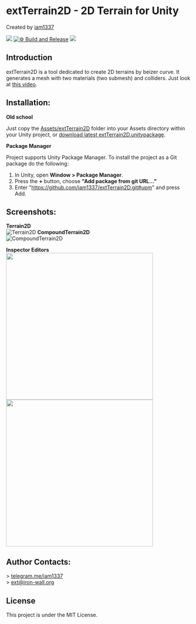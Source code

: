 # extTerrain2D - 2D Terrain for Unity
Created by [iam1337](https://github.com/iam1337)

![](https://img.shields.io/badge/unity-2021.1%20or%20later-green.svg)
[![⚙ Build and Release](https://github.com/Iam1337/extTerrain2D/actions/workflows/ci.yml/badge.svg)](https://github.com/Iam1337/extTerrain2D/actions/workflows/ci.yml)
[![](https://img.shields.io/github/license/iam1337/extTerrain2D.svg)](https://github.com/Iam1337/extTerrain2D/blob/master/LICENSE)

## Introduction
extTerrain2D is a tool dedicated to create 2D terrains by beizer curve. It generates a mesh with two materials (two submesh) and colliders. Just look at [this video](https://www.youtube.com/watch?v=j7iCimyGXHo).

## Installation:

**Old school**

Just copy the [Assets/extTerrain2D](Assets/extTerrain2D) folder into your Assets directory within your Unity project, or [download latest extTerrain2D.unitypackage](https://github.com/iam1337/extTerrain2D/releases).

**Package Manager**

Project supports Unity Package Manager. To install the project as a Git package do the following:

1. In Unity, open **Window > Package Manager**.
2. Press the **+** button, choose **"Add package from git URL..."**
3. Enter "https://github.com/iam1337/extTerrain2D.git#upm" and press Add.

## Screenshots:
**Terrain2D**<br>
![Terrain2D](https://i.imgur.com/3js8FWa.png)
**CompoundTerrain2D**<br>
![CompoundTerrain2D](https://i.imgur.com/BC2f5R1.png)

**Inspector Editors**<br>
<img src="https://i.imgur.com/rPBWVH8.png" width="400"> <img src="https://i.imgur.com/B5OcA7p.png" width="400">

## Author Contacts:
\> [telegram.me/iam1337](http://telegram.me/iam1337) <br>
\> [ext@iron-wall.org](mailto:ext@iron-wall.org)

## License
This project is under the MIT License.

